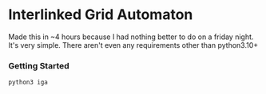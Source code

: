 # Interlinked Grid Automaton
Made this in ~4 hours because I had nothing better to do on a friday night. It's very simple. There aren't even any requirements other than python3.10+

### Getting Started
```sh
python3 iga
```
